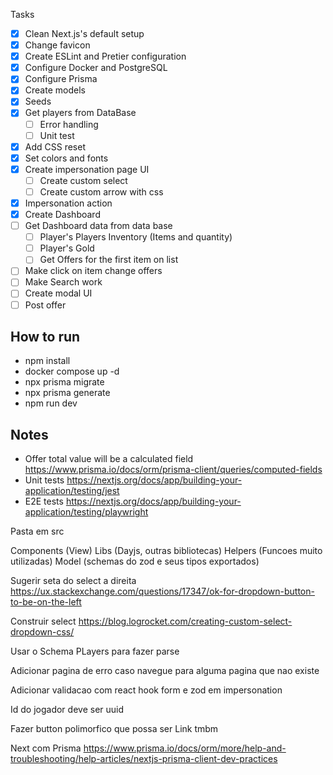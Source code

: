 Tasks

- [x] Clean Next.js's default setup
- [x] Change favicon
- [x] Create ESLint and Pretier configuration
- [x] Configure Docker and PostgreSQL
- [x] Configure Prisma
- [x] Create models
- [x] Seeds
- [x] Get players from DataBase
  - [ ] Error handling
  - [ ] Unit test
- [x] Add CSS reset
- [x] Set colors and fonts
- [x] Create impersonation page UI
  - [ ] Create custom select
  - [ ] Create custom arrow with css
- [x] Impersonation action
- [x] Create Dashboard
- [ ] Get Dashboard data from data base
  - [ ] Player's Players Inventory (Items and quantity)
  - [ ] Player's Gold
  - [ ] Get Offers for the first item on list
- [ ] Make click on item change offers
- [ ] Make Search work
- [ ] Create modal UI
- [ ] Post offer

## How to run

- npm install
- docker compose up -d
- npx prisma migrate
- npx prisma generate
- npm run dev

## Notes

- Offer total value will be a calculated field https://www.prisma.io/docs/orm/prisma-client/queries/computed-fields
- Unit tests https://nextjs.org/docs/app/building-your-application/testing/jest
- E2E tests https://nextjs.org/docs/app/building-your-application/testing/playwright

Pasta em src

Components (View)
Libs (Dayjs, outras bibliotecas)
Helpers (Funcoes muito utilizadas)
Model (schemas do zod e seus tipos exportados)

Sugerir seta do select a direita
https://ux.stackexchange.com/questions/17347/ok-for-dropdown-button-to-be-on-the-left

Construir select
https://blog.logrocket.com/creating-custom-select-dropdown-css/

Usar o Schema PLayers para fazer parse

Adicionar pagina de erro caso navegue para alguma pagina que nao existe

Adicionar validacao com react hook form e zod em impersonation

Id do jogador deve ser uuid

Fazer button polimorfico que possa ser Link tmbm

Next com Prisma
https://www.prisma.io/docs/orm/more/help-and-troubleshooting/help-articles/nextjs-prisma-client-dev-practices
